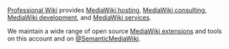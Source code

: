 [Professional Wiki] provides [MediaWiki hosting], [MediaWiki consulting], [MediaWiki development], and [MediaWiki services].

We maintain a wide range of open source [MediaWiki extensions] and tools on this account and on [@SemanticMediaWiki].

[Professional Wiki]: https://professional.wiki/
[MediaWiki services]: https://professional.wiki/en/services
[MediaWiki hosting]: https://www.pro.wiki/
[MediaWiki consulting]: https://professional.wiki/en/mediawiki-consulting-services
[MediaWiki development]: https://professional.wiki/en/mediawiki-development
[MediaWiki extensions]: https://www.pro.wiki/articles/best-mediawiki-extensions/
[@SemanticMediaWiki]: https://github.com/SemanticMediaWiki/